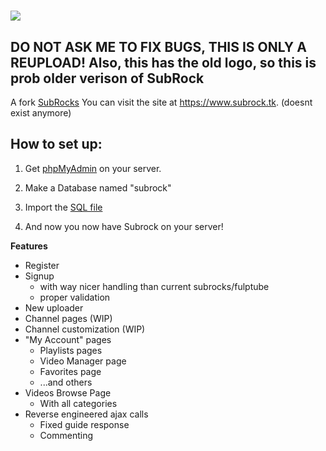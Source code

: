 # ![](https://raw.githubusercontent.com/ralphuf/subrock-2012/main/yt/imgbin/full-size-logo.png)
## DO NOT ASK ME TO FIX BUGS, THIS IS ONLY A REUPLOAD! Also, this has the old logo, so this is prob older verison of SubRock


A fork [SubRocks](https://github.com/the-real-sumsome/subrocks-2012) You can visit the site at https://www.subrock.tk. (doesnt exist anymore)

## How to set up:

1. Get [phpMyAdmin](https://phpmyadmin.net) on your server.

2. Make a Database named "subrock"

3. Import the [SQL file](https://github.com/ralphuf/subrock-2012/blob/main/get-started/fulpedup.sql)

4. And now you now have Subrock on your server!

**Features**
- Register
- Signup
  - with way nicer handling than current subrocks/fulptube
  - proper validation
- New uploader
- Channel pages (WIP)
- Channel customization (WIP)
- "My Account" pages
  - Playlists pages
  - Video Manager page
  - Favorites page
  - ...and others
- Videos Browse Page
  - With all categories
- Reverse engineered ajax calls
  - Fixed guide response
  - Commenting
